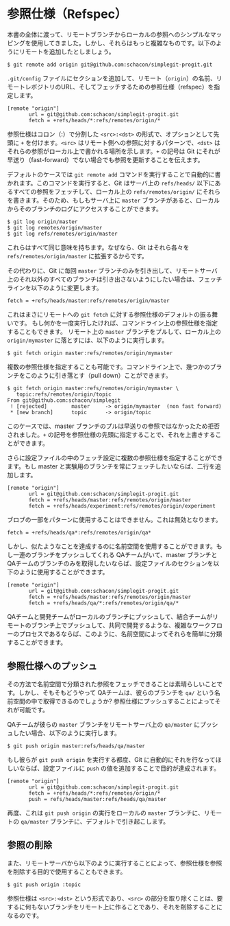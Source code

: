 # 参照仕様（Refspec）

本書の全体に渡って、リモートブランチからローカルの参照へのシンプルなマッピングを使用してきました。しかし、それらはもっと複雑なものです。以下のようにリモートを追加したとしましょう。

	$ git remote add origin git@github.com:schacon/simplegit-progit.git

`.git/config` ファイルにセクションを追加して、リモート（`origin`）の名前、リモートレポジトリのURL、そしてフェッチするための参照仕様（refspec）を指定します。

	[remote "origin"]
	       url = git@github.com:schacon/simplegit-progit.git
	       fetch = +refs/heads/*:refs/remotes/origin/*

参照仕様はコロン（:）で分割した `<src>:<dst>` の形式で、オプションとして先頭に `+` を付けます。`<src>` はリモート側への参照に対するパターンで、`<dst>` はそれらの参照がローカル上で書かれる場所を示します。`+` の記号は Git にそれが早送り（fast-forward）でない場合でも参照を更新することを伝えます。

デフォルトのケースでは `git remote add` コマンドを実行することで自動的に書かれます。このコマンドを実行すると、Git はサーバ上の `refs/heads/` 以下にあるすべての参照をフェッチして、ローカル上の `refs/remotes/origin/` にそれらを書きます。そのため、もしもサーバ上に `master` ブランチがあると、ローカルからそのブランチのログにアクセスすることができます。

	$ git log origin/master
	$ git log remotes/origin/master
	$ git log refs/remotes/origin/master

これらはすべて同じ意味を持ちます。なぜなら、Git はそれら各々を `refs/remotes/origin/master` に拡張するからです。

その代わりに、Git に毎回 `master` ブランチのみを引き出して、リモートサーバ上のそれ以外のすべてのブランチは引き出さないようにしたい場合は、フェッチラインを以下のように変更します。

	fetch = +refs/heads/master:refs/remotes/origin/master

これはまさにリモートへの `git fetch` に対する参照仕様のデフォルトの振る舞いです。
もし何かを一度実行したければ、コマンドライン上の参照仕様を指定することもできます。
リモート上の `master` ブランチをプルして、ローカル上の `origin/mymaster` に落とすには、以下のように実行します。

	$ git fetch origin master:refs/remotes/origin/mymaster

複数の参照仕様を指定することも可能です。コマンドライン上で、幾つかのブランチをこのように引き落とす（pull down）ことができます。

	$ git fetch origin master:refs/remotes/origin/mymaster \
	   topic:refs/remotes/origin/topic
	From git@github.com:schacon/simplegit
	 ! [rejected]        master     -> origin/mymaster  (non fast forward)
	 * [new branch]      topic      -> origin/topic

このケースでは、master ブランチのプルは早送りの参照ではなかったため拒否されました。`+` の記号を参照仕様の先頭に指定することで、それを上書きすることができます。

さらに設定ファイルの中のフェッチ設定に複数の参照仕様を指定することができます。もし master と実験用のブランチを常にフェッチしたいならば、二行を追加します。

	[remote "origin"]
	       url = git@github.com:schacon/simplegit-progit.git
	       fetch = +refs/heads/master:refs/remotes/origin/master
	       fetch = +refs/heads/experiment:refs/remotes/origin/experiment

ブロブの一部をパターンに使用することはできません。これは無効となります。

	fetch = +refs/heads/qa*:refs/remotes/origin/qa*

しかし、似たようなことを達成するのに名前空間を使用することができます。もし一連のブランチをプッシュしてくれる QAチームがいて、master ブランチと QAチームのブランチのみを取得したいならば、設定ファイルのセクションを以下のように使用することができます。

	[remote "origin"]
	       url = git@github.com:schacon/simplegit-progit.git
	       fetch = +refs/heads/master:refs/remotes/origin/master
	       fetch = +refs/heads/qa/*:refs/remotes/origin/qa/*

QAチームと開発チームがローカルのブランチにプッシュして、結合チームがリモートのブランチ上でプッシュして、共同で開発するような、複雑なワークフローのプロセスであるならば、このように、名前空間によってそれらを簡単に分類することができます。

## 参照仕様へのプッシュ

その方法で名前空間で分類された参照をフェッチできることは素晴らしいことです。しかし、そもそもどうやって QAチームは、彼らのブランチを `qa/` という名前空間の中で取得できるのでしょうか?
参照仕様にプッシュすることによってそれが可能です。

QAチームが彼らの `master` ブランチをリモートサーバ上の `qa/master` にプッシュしたい場合、以下のように実行します。

	$ git push origin master:refs/heads/qa/master

もし彼らが `git push origin` を実行する都度、Git に自動的にそれを行なってほしいならば、設定ファイルに `push` の値を追加することで目的が達成されます。

	[remote "origin"]
	       url = git@github.com:schacon/simplegit-progit.git
	       fetch = +refs/heads/*:refs/remotes/origin/*
	       push = refs/heads/master:refs/heads/qa/master

再度、これは `git push origin` の実行をローカルの `master` ブランチに、リモートの `qa/master` ブランチに、デフォルトで引き起こします。

## 参照の削除

また、リモートサーバから以下のように実行することによって、参照仕様を参照を削除する目的で使用することもできます。

	$ git push origin :topic

参照仕様は `<src>:<dst>` という形式であり、`<src>` の部分を取り除くことは、要するに何もないブランチをリモート上に作ることであり、それを削除することになるのです。
